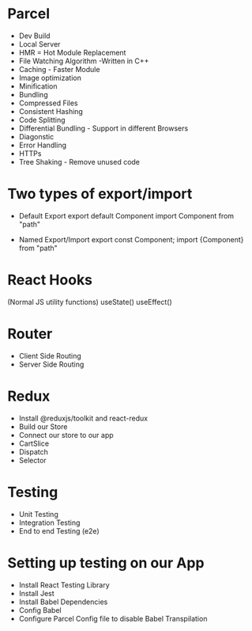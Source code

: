 # Parcel
- Dev Build
- Local Server
- HMR = Hot Module Replacement
- File Watching Algorithm -Written in C++
- Caching - Faster Module
- Image optimization
- Minification
- Bundling
- Compressed Files
- Consistent Hashing
- Code Splitting
- Differential Bundling - Support in different Browsers
- Diagonstic 
- Error Handling
- HTTPs
- Tree Shaking - Remove unused code

# Two types of export/import
- Default Export 
export default Component
import Component from "path"

- Named Export/Import
export const Component;
import {Component} from "path"

# React Hooks
(Normal JS utility functions)
useState()
useEffect()

# Router
- Client Side Routing
- Server Side Routing

# Redux
- Install @reduxjs/toolkit and react-redux
- Build our Store
- Connect our store to our app
- CartSlice
- Dispatch
- Selector

# Testing
- Unit Testing
- Integration Testing
- End to end Testing (e2e)

# Setting up testing on our App
- Install React Testing Library
- Install Jest
- Install Babel Dependencies
- Config Babel
- Configure Parcel Config file to disable Babel Transpilation
